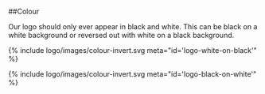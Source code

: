 <section id="logo-page-colour">
</section>

##Colour

Our logo should only ever appear in black and white. This can be black on a white background or reversed out with white on a black background.

{% include logo/images/colour-invert.svg meta="id='logo-white-on-black'" %}

{% include logo/images/colour-invert.svg meta="id='logo-black-on-white'" %}